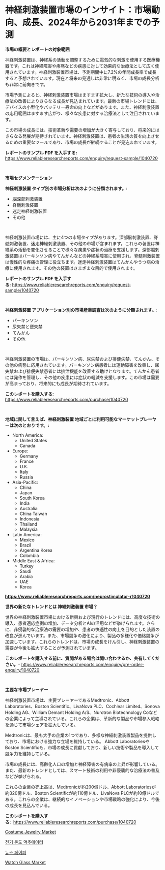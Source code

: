 <p><h1>神経刺激装置市場のインサイト：市場動向、成長、2024年から2031年までの予測</h1></p><p><strong>市場の概要とレポートの対象範囲</strong></p>
<p><p>神経刺激装置は、神経系の活動を調整するために電気的な刺激を使用する医療機器です。これは神経障害や疼痛などの疾患に対して効果的な治療法として広く使用されています。神経刺激装置市場は、予測期間中に7.2%の年間成長率で成長すると予想されています。現在と将来の見通しは非常に明るく、市場の成長分析も非常に前向きです。</p><p>市場予測によると、神経刺激装置市場はますます拡大し、新たな技術の導入や治療法の改善によりさらなる成長が見込まれています。最新の市場トレンドには、デバイスの小型化やバッテリー寿命の向上などがあります。また、神経刺激装置の応用範囲はますます広がり、様々な疾患に対する治療法として注目されています。</p><p>この市場の成長には、技術革新や需要の増加が大きく寄与しており、将来的にはさらなる発展が期待されています。神経刺激装置は、患者の生活の質を向上させるための重要なツールであり、市場の成長が継続することが見込まれています。</p></p>
<p><strong>レポートのサンプル PDF を入手する:</strong> <a href="https://www.reliableresearchreports.com/enquiry/request-sample/1040720">https://www.reliableresearchreports.com/enquiry/request-sample/1040720</a></p>
<p>&nbsp;</p>
<p><strong>市場セグメンテーション</strong></p>
<p><strong>神経刺激装置 タイプ別の市場分析は次のように分類されます。:</strong></p>
<p><ul><li>脳深部刺激装置</li><li>脊髄刺激装置</li><li>迷走神経刺激装置</li><li>その他</li></ul></p>
<p>&nbsp;</p>
<p><p>神経刺激装置市場には、主に4つの市場タイプがあります。深部脳刺激装置、脊髄刺激装置、迷走神経刺激装置、その他の市場が含まれます。これらの装置は神経系の活動を変化させることで様々な疾患や症状の治療を支援します。深部脳刺激装置はパーキンソン病やてんかんなどの神経系障害に使用され、脊髄刺激装置は慢性的な疼痛の管理に役立ちます。迷走神経刺激装置はてんかんやうつ病の治療に使用されます。その他の装置はさまざまな目的で使用されます。</p></p>
<p><strong>レポートのサンプル PDF を入手する:</strong>&nbsp;<a href="https://www.reliableresearchreports.com/enquiry/request-sample/1040720">https://www.reliableresearchreports.com/enquiry/request-sample/1040720</a></p>
<p>&nbsp;</p>
<p><strong> 神経刺激装置 アプリケーション別の市場産業調査は次のように分類されます。:</strong></p>
<p><ul><li>パーキンソン</li><li>尿失禁と便失禁</li><li>てんかん</li><li>その他</li></ul></p>
<p>&nbsp;</p>
<p><p>神経刺激装置の市場は、パーキンソン病、尿失禁および排便失禁、てんかん、その他の病態に応用されています。パーキンソン病患者には運動障害を改善し、尿失禁および排便失禁患者には排泄機能を改善する助けとなります。てんかん患者には発作を管理し、その他の疾患には症状の軽減を支援します。この市場は需要が高まっており、将来的にも成長が期待されています。</p></p>
<p><strong>このレポートを購入する:</strong>&nbsp; <a href="https://www.reliableresearchreports.com/purchase/1040720">https://www.reliableresearchreports.com/purchase/1040720</a></p>
<p>&nbsp;</p>
<p><strong>地域に関して言えば、神経刺激装置 地域ごとに利用可能なマーケットプレーヤーは次のとおりです。:</strong></p>
<p><ul>
    <li>
        North America:
        <ul>
            <li>United States</li>
            <li>Canada</li>
        </ul>
    </li>
    <li>
        Europe:
        <ul>
            <li>Germany</li>
            <li>France</li>
            <li>U.K.</li>
            <li>Italy</li>
            <li>Russia</li>
        </ul>
    </li>
    <li>
        Asia-Pacific:
        <ul>
            <li>China</li>
            <li>Japan</li>
            <li>South Korea</li>
            <li>India</li>
            <li>Australia</li>
            <li>China Taiwan</li>
            <li>Indonesia</li>
            <li>Thailand</li>
            <li>Malaysia</li>
        </ul>
    </li>
    <li>
        Latin America:
        <ul>
            <li>Mexico</li>
            <li>Brazil</li>
            <li>Argentina Korea</li>
            <li>Colombia</li>
        </ul>
    </li>
    <li>
        Middle East & Africa:
        <ul>
            <li>Turkey</li>
            <li>Saudi</li>
            <li>Arabia</li>
            <li>UAE</li>
            <li>Korea</li>
        </ul>
    </li>
    </ul></p>
<p><strong><a href="https://www.reliableresearchreports.com/neurostimulator-r1040720">https://www.reliableresearchreports.com/neurostimulator-r1040720</a></strong>&nbsp;</p>
<p><strong>世界の新たなトレンドとは 神経刺激装置 市場？</strong></p>
<p><p>世界の神経刺激装置市場における新興および現行のトレンドには、高度な技術の導入、患者適応症例の増加、データ分析とAIの活用などが挙げられます。さらに、非侵襲的な治療法の需要の増加や、患者の快適性の向上を目的とした装置の改良が進んでいます。また、市場競争の激化により、製品の多様化や価格競争が加速しています。これらのトレンドは、市場の成長をけん引し、神経刺激装置の需要が今後も拡大することが予測されています。</p></p>
<p><strong>このレポートを購入する前に、質問がある場合は問い合わせるか、共有してください。</strong>- <a href="https://www.reliableresearchreports.com/enquiry/pre-order-enquiry/1040720">https://www.reliableresearchreports.com/enquiry/pre-order-enquiry/1040720</a></p>
<p>&nbsp;</p>
<p><strong>主要な市場プレーヤー</strong></p>
<p><p>神経刺激装置市場は、主要プレーヤーであるMedtronic、Abbott Laboratories、Boston Scientific、LivaNova PLC、Cochlear Limited、Sonova Holding AG、William Demant Holding A/S、Nurotron Biotechnology Coなどの企業によって主導されている。これらの企業は、革新的な製品や市場参入戦略を通じて市場シェアを拡大している。</p><p>Medtronicは、最も大手の企業の1つであり、多様な神経刺激装置製品を提供しており、市場における強力な立場を維持している。 Abbott LaboratoriesやBoston Scientificも、市場の成長に貢献しており、新しい技術や製品を導入して競争力を維持している。</p><p>市場の成長には、高齢化人口の増加と神経障害の有病率の上昇が影響している。また、最新のトレンドとしては、スマート技術の利用や非侵襲的な治療法の普及などが挙げられる。</p><p>これらの企業の売上高は、Medtronicが約200億ドル、Abbott Laboratoriesが約320億ドル、Boston Scientificが約110億ドル、LivaNova PLCが約10億ドルである。これらの企業は、継続的なイノベーションや市場戦略の強化により、今後の成長を見込んでいる。</p></p>
<p><strong>このレポートを購入する:</strong>&nbsp;&nbsp;<a href="https://www.reliableresearchreports.com/purchase/1040720">https://www.reliableresearchreports.com/purchase/1040720</a></p>
<p><p><a href="https://www.linkedin.com/pulse/costume-jewelry-market-analysis-its-cagr-segmentation-global-br1pc?trackingId=QnMCcerBeOORmoJldDBClg%3D%3D">Costume Jewelry Market</a></p><p><a href="https://medium.com/@tom.hiffer/%EC%A0%84%EA%B8%B0%EC%97%B4-%EC%97%91%EC%B8%84%EC%97%90%EC%9D%B4%ED%84%B0-%EC%8B%9C%EC%9E%A5-%EC%A0%90%EC%9C%A0%EC%9C%A8-%EB%B3%80%ED%99%94-%EB%B0%8F-%EC%8B%9C%EC%9E%A5-%EC%84%B1%EC%9E%A5-%EB%8F%99%ED%96%A5-2024-2031-973a21517993">전기 온도 액추에이터</a></p><p><a href="https://medium.com/@tom.hiffer/%EC%8B%A0%EB%AC%B8-%EC%8B%9C%EC%9E%A5-2031%EB%85%84%EA%B9%8C%EC%A7%80%EC%9D%98-%ED%8A%B8%EB%A0%8C%EB%93%9C-%EC%98%88%EC%B8%A1-%EB%B0%8F-%EA%B2%BD%EC%9F%81-%EB%B6%84%EC%84%9D-afc140bfb71e">뉴스 페이퍼</a></p><p><a href="https://www.linkedin.com/pulse/watch-glass-market-size-outlook-forecast-2024-2031-brainorm-cpajf?trackingId=kNz5CDs%2FtT6xPRFPonTg8Q%3D%3D">Watch Glass Market</a></p></p>
